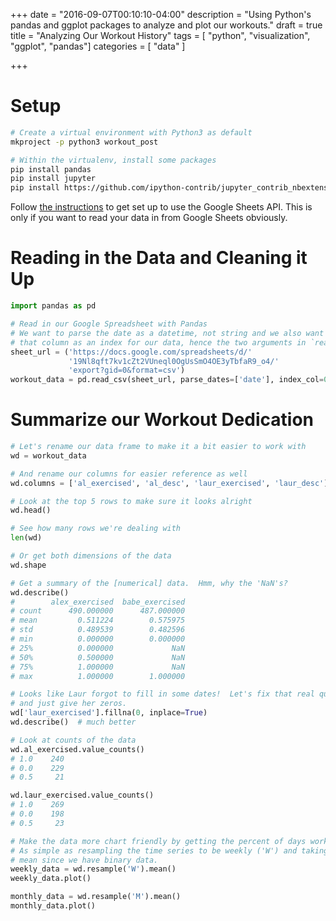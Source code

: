 +++
date = "2016-09-07T00:10:10-04:00"
description = "Using Python's pandas and ggplot packages to analyze and plot our workouts."
draft = true
title = "Analyzing Our Workout History"
tags = [ "python", "visualization", "ggplot", "pandas"]
categories = [ "data" ]

+++

# Setup

```sh
# Create a virtual environment with Python3 as default
mkproject -p python3 workout_post

# Within the virtualenv, install some packages
pip install pandas
pip install jupyter
pip install https://github.com/ipython-contrib/jupyter_contrib_nbextensions/tarball/master
```

Follow [the instructions](https://developers.google.com/sheets/quickstart/python)
to get set up to use the Google Sheets API.  This is only if you want to read
your data in from Google Sheets obviously.


# Reading in the Data and Cleaning it Up

```python
import pandas as pd

# Read in our Google Spreadsheet with Pandas
# We want to parse the date as a datetime, not string and we also want to use
# that column as an index for our data, hence the two arguments in `read_csv`
sheet_url = ('https://docs.google.com/spreadsheets/d/'
             '19Nl8qft7kv1cZt2VUneql0OgUsSmO4OE3yTbfaR9_o4/'
             'export?gid=0&format=csv')
workout_data = pd.read_csv(sheet_url, parse_dates=['date'], index_col=0)
```

# Summarize our Workout Dedication

```python
# Let's rename our data frame to make it a bit easier to work with
wd = workout_data

# And rename our columns for easier reference as well
wd.columns = ['al_exercised', 'al_desc', 'laur_exercised', 'laur_desc']

# Look at the top 5 rows to make sure it looks alright
wd.head()

# See how many rows we're dealing with
len(wd)

# Or get both dimensions of the data
wd.shape

# Get a summary of the [numerical] data.  Hmm, why the 'NaN's?
wd.describe()
#        alex_exercised  babe_exercised
# count      490.000000      487.000000
# mean         0.511224        0.575975
# std          0.489539        0.482596
# min          0.000000        0.000000
# 25%          0.000000             NaN
# 50%          0.500000             NaN
# 75%          1.000000             NaN
# max          1.000000        1.000000

# Looks like Laur forgot to fill in some dates!  Let's fix that real quick
# and just give her zeros.
wd['laur_exercised'].fillna(0, inplace=True)
wd.describe()  # much better

# Look at counts of the data
wd.al_exercised.value_counts()
# 1.0    240
# 0.0    229
# 0.5     21

wd.laur_exercised.value_counts()
# 1.0    269
# 0.0    198
# 0.5     23

# Make the data more chart friendly by getting the percent of days worked out.
# As simple as resampling the time series to be weekly ('W') and taking the
# mean since we have binary data.
weekly_data = wd.resample('W').mean()
weekly_data.plot()

monthly_data = wd.resample('M').mean()
monthly_data.plot()


```